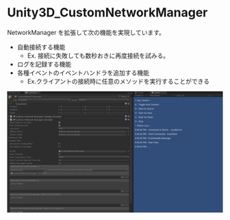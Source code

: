 # Unity3D_CustomNetworkManager

NetworkManager を拡張して次の機能を実現しています。

- 自動接続する機能
    - Ex. 接続に失敗しても数秒おきに再度接続を試みる。
- ログを記録する機能
- 各種イベントのイベントハンドラを追加する機能
    - Ex.クライアントの接続時に任意のメソッドを実行することができる
    
![](https://github.com/XJINE/Unity3D_CustomNetworkManager/blob/master/screenshot.png)
